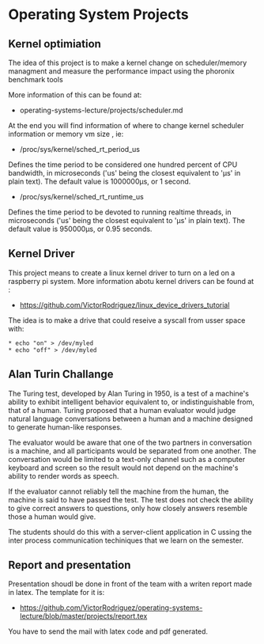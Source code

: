 # Operating System Projects

## Kernel optimiation 

The idea of this project is to make a kernel change on scheduler/memory
managment and measure the performance impact using the phoronix benchmark tools 

More information of this can be found at: 

* operating-systems-lecture/projects/scheduler.md

At the end you will find information of where to change kernel scheduler
information or memory vm size , ie: 

* /proc/sys/kernel/sched_rt_period_us

Defines the time period to be considered one hundred percent of CPU bandwidth,
in microseconds ('us' being the closest equivalent to 'µs' in plain text). The
default value is 1000000µs, or 1 second.

* /proc/sys/kernel/sched_rt_runtime_us

Defines the time period to be devoted to running realtime threads, in
microseconds ('us' being the closest equivalent to 'µs' in plain text). The
default value is 950000µs, or 0.95 seconds.

## Kernel Driver

This project means to create a linux kernel driver to turn on a led on a
raspberry pi system. More information abotu kernel drivers can be found at : 

* https://github.com/VictorRodriguez/linux_device_drivers_tutorial

The idea is to make a drive that could reseive a syscall from usser space with: 

    * echo "on" > /dev/myled
    * echo "off" > /dev/myled


## Alan Turin Challange

The Turing test, developed by Alan Turing in 1950, is a test of a machine's
ability to exhibit intelligent behavior equivalent to, or indistinguishable
from, that of a human. Turing proposed that a human evaluator would judge
natural language conversations between a human and a machine designed to
generate human-like responses. 

The evaluator would be aware that one of the two partners in conversation is a
machine, and all participants would be separated from one another. The
conversation would be limited to a text-only channel such as a computer
keyboard and screen so the result would not depend on the machine's ability to
render words as speech.

If the evaluator cannot reliably tell the machine from the human, the machine
is said to have passed the test. The test does not check the ability to give
correct answers to questions, only how closely answers resemble those a human
would give.

The students should do this with a server-client application in C ussing the
inter process communication techiniques that we learn on the semester.

## Report and presentation 

Presentation shoudl be done in front of the team with a writen report made in
latex. The template for it is: 

* https://github.com/VictorRodriguez/operating-systems-lecture/blob/master/projects/report.tex

You have to send the mail with latex code and pdf generated. 


